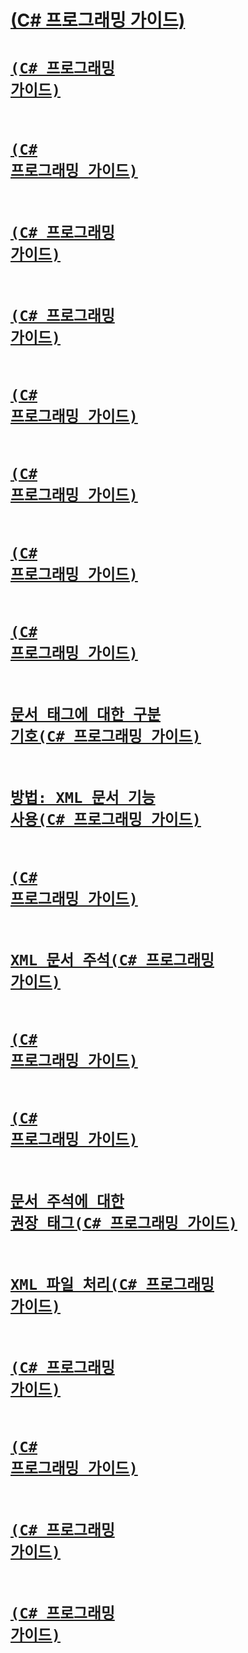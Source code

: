# [<remarks>(C# 프로그래밍 가이드)](remarks.md)
# [<code>(C# 프로그래밍 가이드)](code.md)
# [<exception>(C# 프로그래밍 가이드)](exception.md)
# [<list>(C# 프로그래밍 가이드)](list.md)
# [<para>(C# 프로그래밍 가이드)](para.md)
# [<returns>(C# 프로그래밍 가이드)](returns.md)
# [<c>(C# 프로그래밍 가이드)](code-inline.md)
# [<include>(C# 프로그래밍 가이드)](include.md)
# [<typeparam>(C# 프로그래밍 가이드)](typeparam.md)
# [문서 태그에 대한 구분 기호(C# 프로그래밍 가이드)](delimiters-for-documentation-tags.md)
# [방법: XML 문서 기능 사용(C# 프로그래밍 가이드)](how-to-use-the-xml-documentation-features.md)
# [<seealso>(C# 프로그래밍 가이드)](seealso.md)
# [XML 문서 주석(C# 프로그래밍 가이드)](xml-documentation-comments.md)
# [<permission>(C# 프로그래밍 가이드)](permission.md)
# [<paramref>(C# 프로그래밍 가이드)](paramref.md)
# [문서 주석에 대한 권장 태그(C# 프로그래밍 가이드)](recommended-tags-for-documentation-comments.md)
# [XML 파일 처리(C# 프로그래밍 가이드)](processing-the-xml-file.md)
# [<param>(C# 프로그래밍 가이드)](param.md)
# [<example>(C# 프로그래밍 가이드)](example.md)
# [<value>(C# 프로그래밍 가이드)](value.md)
# [<see>(C# 프로그래밍 가이드)](see.md)
